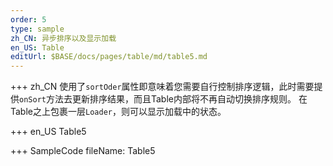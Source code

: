 ```yaml
--- 
order: 5
type: sample
zh_CN: 异步排序以及显示加载
en_US: Table
editUrl: $BASE/docs/pages/table/md/table5.md
---
```


+++ zh_CN
使用了<Code>sortOder</Code>属性即意味着您需要自行控制排序逻辑，此时需要提供<Code>onSort</Code>方法去更新排序结果，而且Table内部将不再自动切换排序规则。
   在Table之上包裹一层<Code>Loader</Code>，则可以显示加载中的状态。

+++ en_US
Table5

+++ SampleCode
fileName: Table5
